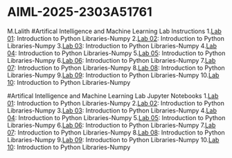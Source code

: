 # AIML-2025-2303A51761
M.Lalith
#Artifical Intelligence and Machine Learning Lab Instructions
1.[Lab 01](): Introduction to Python Libraries-Numpy
2.[Lab 02](): Introduction to Python Libraries-Numpy
3.[Lab 03](): Introduction to Python Libraries-Numpy
4.[Lab 04](): Introduction to Python Libraries-Numpy
5.[Lab 05](): Introduction to Python Libraries-Numpy
6.[Lab 06](): Introduction to Python Libraries-Numpy
7.[Lab 07](): Introduction to Python Libraries-Numpy
8.[Lab 08](): Introduction to Python Libraries-Numpy
9.[Lab 09](): Introduction to Python Libraries-Numpy
10.[Lab 10](): Introduction to Python Libraries-Numpy



#Artifical Intelligence and Machine Learning Lab Jupyter Notebooks
1.[Lab 01](): Introduction to Python Libraries-Numpy
2.[Lab 02](): Introduction to Python Libraries-Numpy
3.[Lab 03](): Introduction to Python Libraries-Numpy
4.[Lab 04](): Introduction to Python Libraries-Numpy
5.[Lab 05](): Introduction to Python Libraries-Numpy
6.[Lab 06](): Introduction to Python Libraries-Numpy
7.[Lab 07](): Introduction to Python Libraries-Numpy
8.[Lab 08](): Introduction to Python Libraries-Numpy
9.[Lab 09](): Introduction to Python Libraries-Numpy
10.[Lab 10](): Introduction to Python Libraries-Numpy
